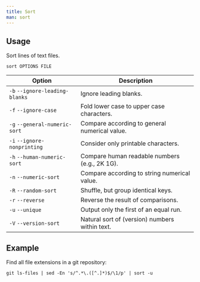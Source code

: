 ```yaml
---
title: Sort
man: sort
---
```


## Usage

Sort lines of text files.

```shell
sort OPTIONS FILE
```

| Option                         | Description                                    |
| ------------------------------ | ---------------------------------------------- |
| `-b` `--ignore-leading-blanks` | Ignore leading blanks.                         |
| `-f` `--ignore-case`           | Fold lower case to upper case characters.      |
| `-g` `--general-numeric-sort`  | Compare according to general numerical value.  |
| `-i` `--ignore-nonprinting`    | Consider only printable characters.            |
| `-h` `--human-numeric-sort`    | Compare human readable numbers (e.g., 2K 1G).  |
| `-n` `--numeric-sort`          | Compare according to string numerical value.   |
| `-R` `--random-sort`           | Shuffle, but group identical keys.             |
| `-r` `--reverse`               | Reverse the result of comparisons.             |
| `-u` `--unique`                | Output only the first of an equal run.         |
| `-V` `--version-sort`          | Natural sort of (version) numbers within text. |

## Example

Find all file extensions in a git repository:

```shell
git ls-files | sed -En 's/^.*\.([^.]*)$/\1/p' | sort -u
```
